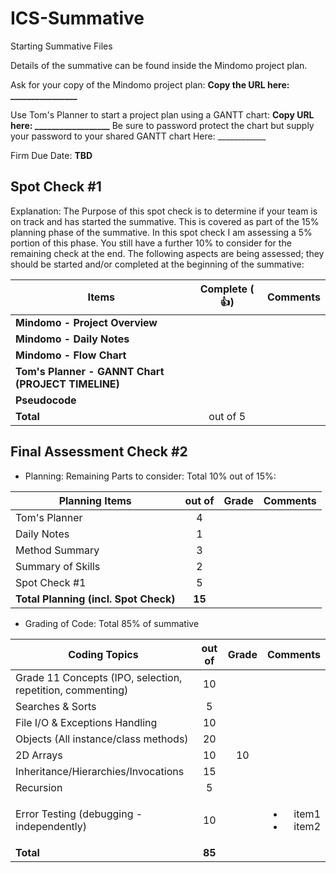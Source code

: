 # ICS-Summative
Starting Summative Files

Details of the summative can be found inside the Mindomo project plan.

Ask for your copy of the Mindomo project plan:  **Copy the URL here: ________________**

Use Tom's Planner to start a project plan using a GANTT chart: **Copy URL here: __________________**
Be sure to password protect the chart but supply your password to your shared GANTT chart Here: ____________

Firm Due Date: **TBD**


Spot Check #1
---------------

Explanation: The Purpose of this spot check is to determine if your team is on track and has started the summative. This is covered as part of the 15% planning phase of the summative. In this spot check I am assessing a 5% portion of this phase. You still have a further 10% to consider for the remaining check at the end. The following aspects are being assessed; they should be started and/or completed at the beginning of the summative:

Items | Complete ( :+1:) | Comments
------|:---------:|---------
**Mindomo - Project Overview**  |  |
**Mindomo - Daily Notes**  |  |
**Mindomo - Flow Chart**  |  |
**Tom's Planner - GANNT Chart (PROJECT TIMELINE)** |  |
**Pseudocode** | | 
**Total** | out of 5 | 

Final Assessment Check #2
------------------------

* Planning: Remaining Parts to consider: Total 10% out of 15%:

Planning Items | out of | Grade | Comments
------|:----------:|:-------:|--------
Tom's Planner | 4 | |
Daily Notes | 1 | |
Method Summary | 3 | |
Summary of Skills | 2 | | 
Spot Check #1 | 5 | | 
**Total Planning (incl. Spot Check)** | **15** |  |


* Grading of Code: Total 85% of summative

Coding Topics | out of | Grade | Comments
-------|:--------:|:--------:|------------:|
Grade 11 Concepts (IPO, selection, repetition, commenting) | 10 | |
Searches & Sorts | 5 | | 
File I/O & Exceptions Handling | 10 | |
Objects (All instance/class methods) | 20 | |
2D Arrays | 10 | 10 | 
Inheritance/Hierarchies/Invocations | 15 | |
Recursion | 5 | |
Error Testing (debugging - independently) | 10 |  | <ul><li>item1</li><li>item2</li></ul>
**Total** | **85** |  |


